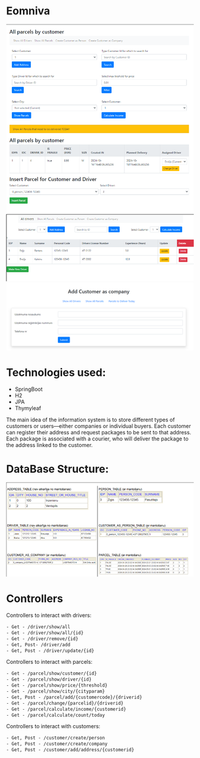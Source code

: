
# Eomniva
![img_6.png](img_6.png)
![img_7.png](img_7.png)
![img_8.png](img_8.png)

# Technologies used:
- SpringBoot
- H2
- JPA 
- Thymyleaf

The main idea of the information system is to store different types of customers or users—either companies or individual buyers. Each customer can register their address and request packages to be sent to that address. Each package is associated with a courier, who will deliver the package to the address linked to the customer.

# DataBase Structure:
![img_5.png](img_5.png)
# Controllers

Controllers to interact with drivers:
```
- Get - /driver/show/all
- Get - /driver/show/all/{id}
- Get - /driver/remove/{id}
- Get, Post- /driver/add
- Get, Post - /driver/update/{id}
```
Controllers to interact with parcels:
```
- Get - /parcel/show/customer/{id}
- Get - /parcel/show/driver/{id}
- Get - /parcel/show/price/{threshold}
- Get - /parcel/show/city/{cityparam}
- Get, Post - /parcel/add/{customercode}/{driverid}
- Get - /parcel/change/{parcelid}/{driverid}
- Get - /parcel/calculate/income/{customerid}
- Get - /parcel/calculate/count/today
```
Controllers to interact with customers:
```
- Get, Post - /customer/create/person 
- Get, Post - /customer/create/company 
- Get, Post - /customer/add/address/{customerid}
```

